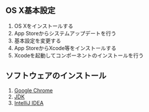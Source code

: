 ## OS X基本設定
1. OS Xをインストールする
1. App Storeからシステムアップデートを行う
1. 基本設定を変更する
1. App StoreからXcode等をインストールする
1. Xcodeを起動してコンポーネントのインストールを行う

## ソフトウェアのインストール
1. [Google Chrome](https://www.google.co.jp/chrome)
1. [JDK](http://www.oracle.com/technetwork/java/javase/overview/index.html)
1. [IntelliJ IDEA](https://www.jetbrains.com/idea/)

